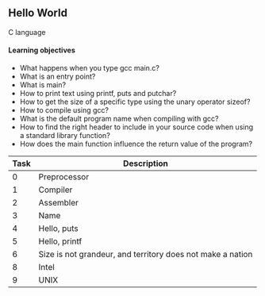 ## Hello World

C language

#### Learning objectives

 - What happens when you type gcc main.c?
 - What is an entry point?
 - What is main?
 - How to print text using printf, puts and putchar?
 - How to get the size of a specific type using the unary operator sizeof?
 - How to compile using gcc?
 - What is the default program name when compiling with gcc?
 - How to find the right header to include in your source code when using a standard library function?
 - How does the main function influence the return value of the program?

Task | Description
------------ | -------------
0 | Preprocessor
1 | Compiler
2 | Assembler
3 | Name
4 | Hello, puts
5 | Hello, printf
6 | Size is not grandeur, and territory does not make a nation
8 | Intel
9 | UNIX
